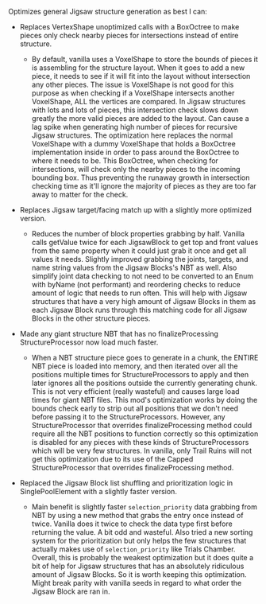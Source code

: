 Optimizes general Jigsaw structure generation as best I can:

- Replaces VertexShape unoptimized calls with a BoxOctree to make pieces only check nearby pieces for intersections instead of entire structure.

  - By default, vanilla uses a VoxelShape to store the bounds of pieces it is assembling for the structure layout. When it goes to add a new piece, it needs to see if it will fit into the layout without intersection any other pieces. The issue is VoxelShape is not good for this purpose as when checking if a VoxelShape intersects another VoxelShape, ALL the vertices are compared. In Jigsaw structures with lots and lots of pieces, this intersection check slows down greatly the more valid pieces are added to the layout. Can cause a lag spike when generating high number of pieces for recursive Jigsaw structures. The optimization here replaces the normal VoxelShape with a dummy VoxelShape that holds a BoxOctree implementation inside in order to pass around the BoxOctree to where it needs to be. This BoxOctree, when checking for intersections, will check only the nearby pieces to the incoming bounding box. Thus preventing the runaway growth in intersection checking time as it'll ignore the majority of pieces as they are too far away to matter for the check.

- Replaces Jigsaw target/facing match up with a slightly more optimized version.

  - Reduces the number of block properties grabbing by half. Vanilla calls getValue twice for each JigsawBlock to get top and front values from the same property when it could just grab it once and get all values it needs. Slightly improved grabbing the joints, targets, and name string values from the Jigsaw Blocks's NBT as well. Also simplify joint data checking to not need to be converted to an Enum with byName (not performant) and reordering checks to reduce amount of logic that needs to run often. This will help with Jigsaw structures that have a very high amount of Jigsaw Blocks in them as each Jigsaw Block runs through this matching code for all Jigsaw Blocks in the other structure pieces.

- Made any giant structure NBT that has no finalizeProcessing StructureProcessor now load much faster.
 
  - When a NBT structure piece goes to generate in a chunk, the ENTIRE NBT piece is loaded into memory, and then iterated over all the positions multiple times for StructureProcessors to apply and then later ignores all the positions outside the currently generating chunk. This is not very efficient (really wasteful) and causes large load times for giant NBT files. This mod's optimization works by doing the bounds check early to strip out all positions that we don't need before passing it to the StructureProcessors. However, any StructureProcessor that overrides finalizeProcessing method could require all the NBT positions to function correctly so this optimization is disabled for any pieces with these kinds of StructureProcessors which will be very few structures. In vanilla, only Trail Ruins will not get this optimization due to its use of the Capped StructureProcessor that overrides finalizeProcessing method.
  
- Replaced the Jigsaw Block list shuffling and prioritization logic in SinglePoolElement with a slightly faster version.

  - Main benefit is slightly faster `selection_priority` data grabbing from NBT by using a new method that grabs the entry once instead of twice. Vanilla does it twice to check the data type first before returning the value. A bit odd and wasteful. Also tried a new sorting system for the prioritization but only helps the few structures that actually makes use of `selection_priority` like Trials Chamber. Overall, this is probably the weakest optimization but it does quite a bit of help for Jigsaw structures that has an absolutely ridiculous amount of Jigsaw Blocks. So it is worth keeping this optimization. Might break parity with vanilla seeds in regard to what order the Jigsaw Block are ran in.
